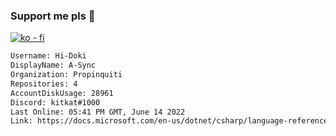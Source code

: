 ### Support me pls 🙏

[![ko - fi](https://ko-fi.com/img/githubbutton_sm.svg)](https://ko-fi.com/O5O4D6DP7)

  ```txt
  Username: Hi-Doki
  DisplayName: A-Sync
  Organization: Propinquiti
  Repositories: 4
  AccountDiskUsage: 28961
  Discord: kitkat#1000
  Last Online: 05:41 PM GMT, June 14 2022
  Link: https://docs.microsoft.com/en-us/dotnet/csharp/language-reference/keywords/async
  ```       